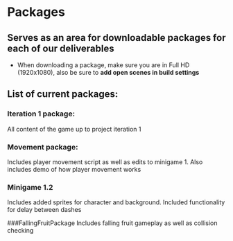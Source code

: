 # Packages

## Serves as an area for downloadable packages for each of our deliverables

- When downloading a package, make sure you are in Full HD (1920x1080), also be sure to **add open scenes in build settings**
  
## List of current packages:
### Iteration 1 package:
All content of the game up to project iteration 1

### Movement package: 
Includes player movement script as well as edits to minigame 1. Also includes demo of how player movement works

### Minigame 1.2
Includes added sprites for character and background. Included functionality for delay between dashes


###FallingFruitPackage
Includes falling fruit gameplay as well as collision checking
